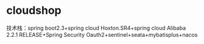 # cloudshop

技术栈：spring boot2.3+spring cloud Hoxton.SR4+spring cloud Alibaba 2.2.1 RELEASE+Spring Security Oauth2+sentinel+seata+mybatisplus+nacos
